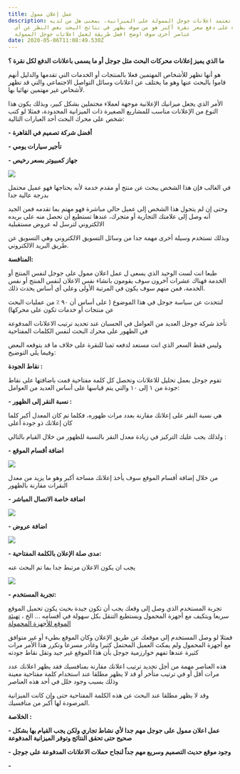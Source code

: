 ```yaml
---
title: عمل إعلان ممول
description: هل تعتمد اعلانات جوجل الممولة على الميزانية، بمعنى هل من لديه
  القدرة على دفع سعر نقرة أكبر هو من سوف يظهر في نتائج البحث بغض النظر عن أي
  عناصر أخرى سوف اوضح افضل طريقة لعمل اعلانات جوجل الممولة
date: 2020-05-06T11:08:49.530Z
---
```

**ما الذي يميز إعلانات محركات البحث مثل جوجل أو ما يسمى باعلانات الدفع لكل نقرة ؟**

هو أنها تظهر للأشخاص المهتمين فعلا بالمنتجات أو الخدمات التي تقدمها والدليل أنهم قاموا بالبحث عنها وهو ما يختلف عن اعلانات وسائل التواصل الاجتماعي والتي قد تظهر لأشخاص غير مهتمين نهائيا بها.

الأمر الذي يجعل ميزانيك الإعلانية موجهة لعملاء محتملين بشكل كبير، وبذلك يكون هذا النوع من الإعلانات مناسب للمشاريع الصغيرة ذات الميزانية المحدودة، فمثلا لو كتب شخص على محرك البحث أحد العبارات التالية:

**\- أفضل شركة تصميم في القاهرة**

**\- تأجير سيارات يومي**

**\- جهاز كمبيوتر بسعر رخيص**

![](img/snip20200513_1.png)

في الغالب فإن هذا الشخص يبحث عن منتج أو مقدم خدمة لأنه يحتاجها فهو عميل محتمل بدرجة عالية جدا

وحتى إن لم يتحول هذا الشخص إلى عميل حالي مباشرة فهو مهتم بما تقدمه فمن الجيد أنه وصل إلى علامتك التجارية أو متجرك، عندها تستطيع أن تحصل منه على بريده الالكتروني لترسل له عروض مستقبلية

وبذلك تستخدم وسيلة أخرى مهمة جدا من وسائل التسويق الالكتروني وهي التسويق عن طريق البريد الالكتروني.

**المنافسة:**

طبعا انت لست الوحيد الذي يسعى ل عمل اعلان ممول على جوجل لنفس المنتج أو الخدمة  فهناك عشرات آخرون سوف يقومون بانشاء نفس الاعلان لنفس المنتج أو نفس الخدمة، فمن منهم سوف يكون في المرتبة الأولى وعلى أي أساس يحدث ذلك.

لنتحدث عن سياسة جوجل في هذا الموضوع ( على أساس أن ٩٠ ٪ من عمليات البحث عن منتجات أو خدمات تكون على محركها)

تأخذ شركة جوجل العديد من العوامل في الحسبان عند تحديد ترتيب الاعلانات المدفوعة في الظهور على محرك البحث لنفس الكلمات المفتاحية

وليس فقط السعر الذي انت مستعد لدفعه ثمنا للنقرة على خلاف ما قد يتوقعه البعض وفيما يلي التوضيح:

**نقاط الجودة :**

تقوم جوجل بعمل تحليل للاعلانات وتحصل كل كلمة مفتاحية قمت باضافتها على نقاط جودة من ١ إلى ١٠ والتي يتم قياسها على أساس العديد من العوامل: 

**\- نسبة النقر إلى الظهور :**

هي نسبة النقر على إعلانك مقارنة بعدد مرات ظهوره، فكلما تم كان المعدل أكبر كلما كان إعلانك ذو جودة أعلى

ولذلك يجب عليك التركيز في زيادة معدل النقر بالنسبة للظهور من خلال القيام بالتالي :  

**\- اضافة أقسام الموقع** 

![](img/jmp-solicitors-sitelinks-ad.jpg)

من خلال إضافة أقسام الموقع سوف يأخذ إعلانك مساحة أكبر وهو ما يزيد من معدل النقرات مقارنة بالظهور  

**\- اضافة خاصة الاتصال المباشر**

![](img/adwords-call-extensions-improve-mobile-ctr-2020.jpg)

**\- اضافة عروض** 

![](img/promotion-extension-concentra-1024x520.jpg)

**\- مدى صلة الإعلان بالكلمة المفتاحية:** 

يجب ان يكون الاعلان مرتبط جدا بما تم البحث عنه 

![](img/advert-with-keywords.jpg)

**\-  تجربة المستخدم:**

تجربة المستخدم الذي وصل إلى وقعك يجب أن تكون جيدة بحيث يكون تحميل الموقع سريعا ويتكيف مع أجهزة المحمول ويستطيع التنقل بكل سهولة في أقسامه ... الخ ، [تهيئة الموقع للأجهزة المحمولة ](https://al3dawi.com/post/%D8%AA%D8%B5%D9%85%D9%8A%D9%85-%D8%A7%D9%84%D9%85%D9%88%D8%A7%D9%82%D8%B9-%D9%84%D9%84%D8%A3%D8%AC%D9%87%D8%B2%D8%A9-%D8%A7%D9%84%D9%85%D8%AD%D9%85%D9%88%D9%84%D8%A9/)

فمثلا لو وصل المستخدم إلى موقعك عن طريق الإعلان وكان الموقع بطيء أو غير متوافق مع أجهزة المحمول ولم يمكث العميل المحتمل كثيرا وغادر مسرعا وتكرر هذا الأمر مرات كثيرة عندها تفهم خوارزمية جوجل بأن هذا الموقع غير جيد وتقل نقاط جودته 

هذه العناصر  مهمة من أجل تحديد ترتيب اعلانك مقارنة بمنافسيك فقد يظهر اعلانك عدد مرات أقل أو في ترتيب متأخر أو قد لا يظهر مطلقا عند استخدام كلمة مفتاحية معينة وذلك بسبب وجود خلل في أحد هذه العناصر

وقد لا يظهر مطلقا عند البحث عن هذه الكلمة المفتاحية حتى وإن كانت الميزانية المرصودة لها أكبر من منافسيك.

**الخلاصة :** 

**\- عمل اعلان ممول على جوجل مهم جدا لأي نشاط تجاري ولكن يجب القيام بها بشكل صحيح حتى تحقق النتائج وتوفر الميزانية المدفوعة** 

**\- وجود موقع حديث التصميم وسريع مهم جداً لنجاح حملات الاعلانات المدفوعة على جوجل** 

**\-**